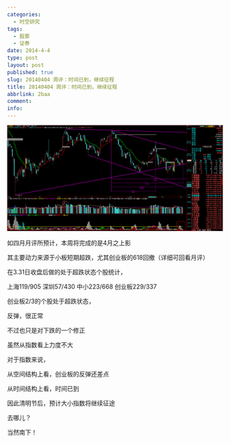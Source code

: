 ```yaml
---
categories:
  - 时空研究
tags:
  - 股票
  - 证券
date: 2014-4-4
type: post
layout: post
published: true
slug: 20140404 周评：时间已到，继续征程
title: 20140404 周评：时间已到，继续征程
abbrlink: 2baa
comment:
info:
---
```

![20140404-0](/images/20140404-0.gif)

如四月月评所预计，本周将完成的是4月之上影

其主要动力来源于小板短期超跌，尤其创业板的618回撤（详细可回看月评）

在3.31日收盘后做的处于超跌状态个股统计，

上海119/905 深圳57/430 中小223/668 创业板229/337

创业板2/3的个股处于超跌状态，

反弹，很正常

不过也只是对下跌的一个修正

虽然从指数看上力度不大


对于指数来说，

从空间结构上看，创业板的反弹还差点

从时间结构上看，时间已到

因此清明节后，预计大小指数将继续征途

去哪儿？

当然南下！